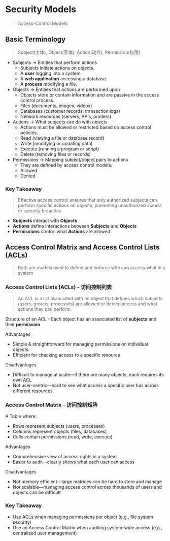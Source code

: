 # Security Models
> Access-Control Models

## Basic Terminology
> Subject(主体), Object(客体), Action(动作), Permission(权限)

 - Subjects -> Entities that perform actions
	- Subjects initiate actions on objects.
	- A <b>user</b> logging into a system.
	- A <b>web application</b> accessing a database.
	- A <b>process</b> modifying a file.
 - Objects -> Entities that actions are performed upon
	- Objects store or contain information and are passive in the access control process.
	- Files (documents, images, videos)
	- Databases (customer records, transaction logs)
	- Network resources (servers, APIs, printers)
 - Actions -> What subjects can do with objects
	- Actions must be allowed or restricted based on access control policies.
	- Read (viewing a file or database record)
	- Write (modifying or updating data)
	- Execute (running a program or script)
	- Delete (removing files or records)
 - Permissions -> Mapping subject/object pairs to actions
	- They are defined by access control models.
	- Allowed
	- Denied

### Key Takeaway
> Effective access control ensures that only authorized subjects can perform specific actions on objects, 
preventing unauthorized access or security breaches

 - <b>Subjects</b> interact with <b>Objects</b>
 - <b>Actions</b> define interactions between <b>Subjects</b> and <b>Objects</b>
 - <b>Permissions</b> control what <b>Actions</b> are allowed


## Access Control Matrix and Access Control Lists (ACLs)
> Both are models used to define and enforce who can access what in a system

### Access Control Lists (ACLs) - 访问控制列表
> An ACL is a list associated with an object that defines which 
subjects (users, groups, processes) are allowed or denied access and what actions they can perform.

Structure of an ACL - Each object has an associated list of <b>subjects</b> and their <b>permission</b>

Advantages
 - Simple & straightforward for managing permissions on individual objects.
 - Efficient for checking access to a specific resource

Disadvantages
 - Difficult to manage at scale—if there are many objects, each requires its own ACL
 - Not user-centric—hard to see what access a specific user has across different resources

### Access Control Matrix - 访问控制矩阵

A Table where: 
 - Rows represent subjects (users, processes)
 - Columns represent objects (files, databases)
 - Cells contain permissions (read, write, execute)

Advantages
 - Comprehensive view of access rights in a system
 - Easier to audit—clearly shows what each user can access

Disadvantages
 - Not memory efficient—large matrices can be hard to store and manage
 - Not scalable—managing access control across thousands of users and objects can be difficult

### Key Takeaway

 - Use ACLs when managing permissions per object (e.g., file system security)
 - Use an Access Control Matrix when auditing system-wide access (e.g., centralized user management)